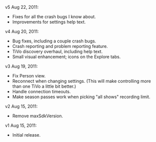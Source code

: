 v5 Aug 22, 2011:
* Fixes for all the crash bugs I know about.
* Improvements for settings help text.

v4 Aug 20, 2011:
* Bug fixes, including a couple crash bugs.
* Crash reporting and problem reporting feature.
* TiVo discovery overhaul, including help text.
* Small visual enhancement; icons on the Explore tabs.

v3 Aug 19, 2011:
* Fix Person view.
* Reconnect when changing settings.  (This will make controlling more than one TiVo a little bit better.)
* Handle connection timeouts.
* Make season passes work when picking "all shows" recording limit.

v2 Aug 15, 2011:
* Remove maxSdkVersion.

v1 Aug 15, 2011:
* Initial release.
